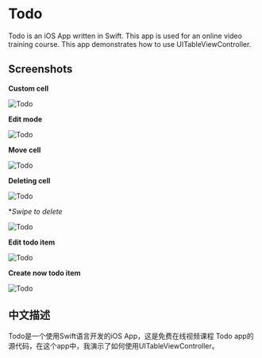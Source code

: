 Todo
=============

Todo is an iOS App written in Swift. This app is used for an online video training course. This app demonstrates how to use UITableViewController.

## Screenshots
**Custom cell**

![Todo](https://github.com/JakeLin/Todo/blob/master/Screenshots/1.png)

**Edit mode**

![Todo](https://github.com/JakeLin/Todo/blob/master/Screenshots/2.png)

**Move cell**

![Todo](https://github.com/JakeLin/Todo/blob/master/Screenshots/3.png)

**Deleting cell**

![Todo](https://github.com/JakeLin/Todo/blob/master/Screenshots/4.png)

**Swipe to delete*

![Todo](https://github.com/JakeLin/Todo/blob/master/Screenshots/5.png)

**Edit todo item**

![Todo](https://github.com/JakeLin/Todo/blob/master/Screenshots/6.png)

**Create now todo item**

![Todo](https://github.com/JakeLin/Todo/blob/master/Screenshots/7.png)


## 中文描述
Todo是一个使用Swift语言开发的iOS App，这是免费在线视频课程 Todo app的源代码，在这个app中，我演示了如何使用UITableViewController。
